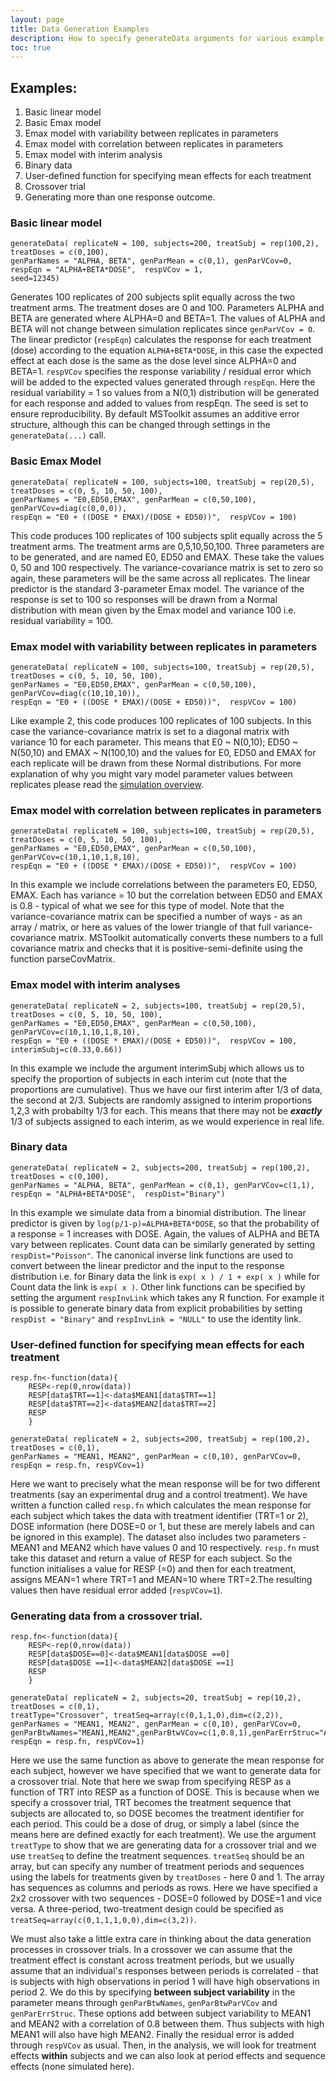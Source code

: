 ```yaml
---
layout: page
title: Data Generation Examples
description: How to specify generateData arguments for various example cases
toc: true
---
```

  
## Examples:
  1. Basic linear model
  2. Basic Emax model
  3. Emax model with variability between replicates in parameters
  4. Emax model with correlation between replicates in parameters
  5. Emax model with interim analysis
  6. Binary data
  7. User-defined function for specifying mean effects for each treatment
  8. Crossover trial
  9. Generating more than one response outcome.
  

### Basic linear model
  
```
generateData( replicateN = 100, subjects=200, treatSubj = rep(100,2), 
treatDoses = c(0,100),  
genParNames = "ALPHA, BETA", genParMean = c(0,1), genParVCov=0,  
respEqn = "ALPHA+BETA*DOSE",  respVCov = 1,  
seed=12345)
``` 
  
Generates 100 replicates of 200 subjects split equally across the two
treatment arms. The treatment doses are 0 and 100. Parameters ALPHA and
BETA are generated where ALPHA=0 and BETA=1. The values of ALPHA and
BETA will not change between simulation replicates since `genParVCov = 0`. 
The linear predictor (`respEqn`) calculates the response for each treatment 
(dose) according to the equation `ALPHA+BETA*DOSE`, in this case the expected 
effect at each dose is the same as the dose level since ALPHA=0 and BETA=1. 
`respVCov` specifies the response variability / residual error which will be 
added to the expected values generated through `respEqn`. Here the residual
variability = 1 so values from a N(0,1) distribution will be generated
for each response and added to values from respEqn. The seed is set to
ensure reproducibility. By default MSToolkit assumes an additive error
structure, although this can be changed through settings in the 
`generateData(...)` call.

### Basic Emax Model
  
```
generateData( replicateN = 100, subjects=100, treatSubj = rep(20,5),
treatDoses = c(0, 5, 10, 50, 100),  
genParNames = "E0,ED50,EMAX", genParMean = c(0,50,100), genParVCov=diag(c(0,0,0)),  
respEqn = "E0 + ((DOSE * EMAX)/(DOSE + ED50))",  respVCov = 100)
```
  
This code produces 100 replicates of 100 subjects split equally across
the 5 treatment arms. The treatment arms are 0,5,10,50,100. Three
parameters are to be generated, and are named E0, ED50 and EMAX. These
take the values 0, 50 and 100 respectively. The variance-covariance
matrix is set to zero so again, these parameters will be the same across
all replicates. The linear predictor is the standard 3-parameter Emax
model. The variance of the response is set to 100 so responses will be
drawn from a Normal distribution with mean given by the Emax model and
variance 100 i.e. residual variability = 100.

### Emax model with variability between replicates in parameters
  
```
generateData( replicateN = 100, subjects=100, treatSubj = rep(20,5),
treatDoses = c(0, 5, 10, 50, 100),  
genParNames = "E0,ED50,EMAX", genParMean = c(0,50,100), genParVCov=diag(c(10,10,10)),  
respEqn = "E0 + ((DOSE * EMAX)/(DOSE + ED50))",  respVCov = 100)
```
  
Like example 2, this code produces 100 replicates of 100 subjects. In
this case the variance-covariance matrix is set to a diagonal matrix
with variance 10 for each parameter. This means that E0 ~ N(0,10); ED50
~ N(50,10) and EMAX ~ N(100,10) and the values for E0, ED50 and EMAX
for each replicate will be drawn from these Normal distributions. For
more explanation of why you might vary model parameter values between
replicates please read the [simulation overview](pages/simulation_overview.html).

### Emax model with correlation between replicates in parameters
  
```
generateData( replicateN = 100, subjects=100, treatSubj = rep(20,5),
treatDoses = c(0, 5, 10, 50, 100),  
genParNames = "E0,ED50,EMAX", genParMean = c(0,50,100), genParVCov=c(10,1,10,1,8,10),  
respEqn = "E0 + ((DOSE * EMAX)/(DOSE + ED50))",  respVCov = 100)
```
  
In this example we include correlations between the parameters E0, ED50,
EMAX. Each has variance = 10 but the correlation between ED50 and EMAX
is 0.8 - typical of what we see for this type of model. Note that the
variance-covariance matrix can be specified a number of ways - as an
array / matrix, or here as values of the lower triangle of that full
variance-covariance matrix. MSToolkit automatically converts these
numbers to a full covariance matrix and checks that it is
positive-semi-definite using the function parseCovMatrix.

### Emax model with interim analyses
  
```
generateData( replicateN = 2, subjects=100, treatSubj = rep(20,5),
treatDoses = c(0, 5, 10, 50, 100),  
genParNames = "E0,ED50,EMAX", genParMean = c(0,50,100), genParVCov=c(10,1,10,1,8,10),
respEqn = "E0 + ((DOSE * EMAX)/(DOSE + ED50))",  respVCov = 100,  
interimSubj=c(0.33,0.66))
```
  

In this example we include the argument interimSubj which allows us to
specify the proportion of subjects in each interim cut (note that the
proportions are cumulative). Thus we have our first interim after 1/3 of
data, the second at 2/3. Subjects are randomly assigned to interim
proportions 1,2,3 with probabilty 1/3 for each. This means that there
may not be ***exactly*** 1/3 of subjects assigned to each interim, as we
would experience in real life.

### Binary data
  
```
generateData( replicateN = 2, subjects=200, treatSubj = rep(100,2), 
treatDoses = c(0,100),  
genParNames = "ALPHA, BETA", genParMean = c(0,1), genParVCov=c(1,1), 
respEqn = "ALPHA+BETA*DOSE",  respDist="Binary")
```
  

In this example we simulate data from a binomial distribution. The
linear predictor is given by `log(p/1-p)=ALPHA+BETA*DOSE`, so that the
probability of a response = 1 increases with DOSE. Again, the values of
ALPHA and BETA vary between replicates. Count data can be similarly
generated by setting `respDist="Poisson"`. The canonical inverse link
functions are used to convert between the linear predictor and the input
to the response distribution i.e. for Binary data the link is `exp( x ) /
1 + exp( x )` while for Count data the link is `exp( x )`. Other link
functions can be specified by setting the argument `respInvLink` which
takes any R function. For example it is possible to generate binary data
from explicit probabilities by setting `respDist = "Binary"` and
`respInvLink = "NULL"` to use the identity link.

### User-defined function for specifying mean effects for each treatment
  
```
resp.fn<-function(data){
	RESP<-rep(0,nrow(data))
	RESP[data$TRT==1]<-data$MEAN1[data$TRT==1]
	RESP[data$TRT==2]<-data$MEAN2[data$TRT==2]
	RESP
	}
	
generateData( replicateN = 2, subjects=200, treatSubj = rep(100,2), 
treatDoses = c(0,1),  
genParNames = "MEAN1, MEAN2", genParMean = c(0,10), genParVCov=0,  
respEqn = resp.fn, respVCov=1)
```
  
Here we want to precisely what the mean response will be for two
different treatments (say an experimental drug and a control treatment).
We have written a function called `resp.fn` which calculates the mean
response for each subject which takes the data with treatment identifier
(TRT=1 or 2), DOSE information (here DOSE=0 or 1, but these are merely
labels and can be ignored in this example). The dataset also includes
two parameters - MEAN1 and MEAN2 which have values 0 and 10
respectively. `resp.fn` must take this dataset and return a value of RESP
for each subject. So the function initialises a value for RESP (=0) and
then for each treatment, assigns MEAN=1 where TRT=1 and MEAN=10 where
TRT=2.The resulting values then have residual error added (`respVCov=1`).

### Generating data from a crossover trial.
  
```
resp.fn<-function(data){
	RESP<-rep(0,nrow(data))
	RESP[data$DOSE==0]<-data$MEAN1[data$DOSE ==0]
	RESP[data$DOSE ==1]<-data$MEAN2[data$DOSE ==1]
	RESP
	}
	
generateData( replicateN = 2, subjects=20, treatSubj = rep(10,2), treatDoses = c(0,1),
treatType="Crossover", treatSeq=array(c(0,1,1,0),dim=c(2,2)),  
genParNames = "MEAN1, MEAN2", genParMean = c(0,10), genParVCov=0,  
genParBtwNames="MEAN1,MEAN2",genParBtwVCov=c(1,0.8,1),genParErrStruc="Additive",  
respEqn = resp.fn, respVCov=1)
```
  
Here we use the same function as above to generate the mean response for
each subject, however we have specified that we want to generate data
for a crossover trial. Note that here we swap from specifying RESP as a
function of TRT into RESP as a function of DOSE. This is because when we
specify a crossover trial, TRT becomes the treatment sequence that
subjects are allocated to, so DOSE becomes the treatment identifier for
each period. This could be a dose of drug, or simply a label (since the
means here are defined exactly for each treatment). We use the argument
`treatType` to show that we are generating data for a crossover trial and
we use `treatSeq` to define the treatment sequences. `treatSeq` should be an
array, but can specify any number of treatment periods and sequences
using the labels for treatments given by `treatDoses` - here 0 and 1. The
array has sequences as columns and periods as rows. Here we have
specified a 2x2 crossover with two sequences - DOSE=0 followed by DOSE=1
and vice versa. A three-period, two-treatment design could be specified
as `treatSeq=array(c(0,1,1,1,0,0),dim=c(3,2))`.

We must also take a little extra care in thinking about the data
generation processes in crossover trials. In a crossover we can assume
that the treatment effect is constant across treatment periods, but we
usually assume that an individual's responses between periods is
correlated - that is subjects with high observations in period 1 will
have high observations in period 2. We do this by specifying **between
subject variability** in the parameter means through `genParBtwNames`,
`genParBtwParVCov` and `genParErrStruc`. These options add between subject
variability to MEAN1 and MEAN2 with a correlation of 0.8 between them.
Thus subjects with high MEAN1 will also have high MEAN2. Finally the
residual error is added through `respVCov` as usual. Then, in the
analysis, we will look for treatment effects **within** subjects and we
can also look at period effects and sequence effects (none simulated
here).
